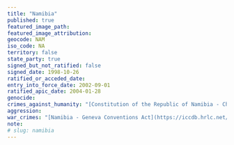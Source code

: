 ```yaml
---
title: "Namibia"
published: true
featured_image_path:
featured_image_attribution:
geocode: NAM
iso_code: NA
territory: false
state_party: true
signed_but_not_ratified: false
signed_date: 1998-10-26
ratified_or_acceded_date:
entry_into_force_date: 2002-09-01
ratified_apic_date: 2004-01-28
genocide:
crimes_against_humanity: "[Constitution of the Republic of Namibia - Chapter 3 - Article 23](https://iccdb.hrlc.net/data/doc/665/keyword/13/)"
aggression:
war_crimes: "[Namibia - Geneva Conventions Act](https://iccdb.hrlc.net/data/doc/784/keyword/145/)"
note:
# slug: namibia
---
```


